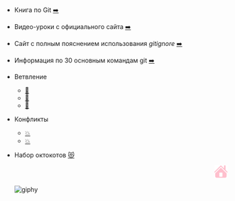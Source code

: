 
- Книга по Git [:arrow_right:](https://git-scm.com/book/ru/v2)
- Видео-уроки с официального сайта [:arrow_right:](https://git-scm.com/videos)
- Сайт с полным пояснением использования *gitignore* [:arrow_right:](https://phpstack.ru/php/fajl-gitignore-podrobnaa-spargalka.html)

- Информация по 30 основным командам git [:arrow_right:](https://habr.com/ru/company/ruvds/blog/599929/)

- Ветвление 
   + [:herb:](https://git-scm.com/book/ru/v2/Ветвление-в-Git-Основы-ветвления-и-слияния)
   + [:herb:](https://smartiqa.ru/courses/git/lesson-3) 
   + [:herb:](http://www-cs-students.stanford.edu/~blynn/gitmagic/intl/ru/ch05.html)
- Конфликты
    + [:boom:](https://git-scm.com/book/ru/v2/Инструменты-Git-Продвинутое-слияние)
    + [:boom:](https://www.atlassian.com/ru/git/tutorials/using-branches/merge-conflicts)

- Набор октокотов [:heart_eyes_cat:](https://octodex.github.com)<p align = "right"> [![](/assets/pngwing.com-2.png)](./readme.md "домой") 
   
   
   ![giphy](https://user-images.githubusercontent.com/109112733/180620833-f57a7350-4584-4bba-b683-9c1e899c6318.gif)
   
   
   
  


